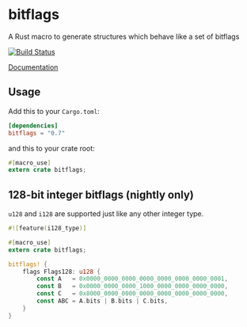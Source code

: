 bitflags
========

A Rust macro to generate structures which behave like a set of bitflags

[![Build Status](https://travis-ci.org/rust-lang-nursery/bitflags.svg?branch=master)](https://travis-ci.org/rust-lang-nursery/bitflags)

[Documentation](https://doc.rust-lang.org/bitflags)

## Usage

Add this to your `Cargo.toml`:

```toml
[dependencies]
bitflags = "0.7"
```

and this to your crate root:

```rust
#[macro_use]
extern crate bitflags;
```

## 128-bit integer bitflags (nightly only)

`u128` and `i128` are supported just like any other integer type.

```rust
#![feature(i128_type)]

#[macro_use]
extern crate bitflags;

bitflags! {
    flags Flags128: u128 {
        const A   = 0x0000_0000_0000_0000_0000_0000_0000_0001,
        const B   = 0x0000_0000_0000_1000_0000_0000_0000_0000,
        const C   = 0x8000_0000_0000_0000_0000_0000_0000_0000,
        const ABC = A.bits | B.bits | C.bits,
    }
}
```
